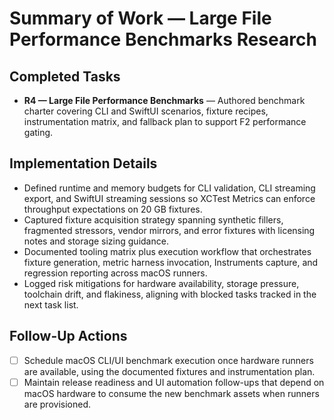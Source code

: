 # Summary of Work — Large File Performance Benchmarks Research

## Completed Tasks

- **R4 — Large File Performance Benchmarks** — Authored benchmark charter covering CLI and SwiftUI scenarios, fixture
  recipes, instrumentation matrix, and fallback plan to support F2 performance gating.

## Implementation Details

- Defined runtime and memory budgets for CLI validation, CLI streaming export, and SwiftUI streaming sessions so XCTest
  Metrics can enforce throughput expectations on 20 GB fixtures.
- Captured fixture acquisition strategy spanning synthetic fillers, fragmented stressors, vendor mirrors, and error
  fixtures with licensing notes and storage sizing guidance.
- Documented tooling matrix plus execution workflow that orchestrates fixture generation, metric harness invocation,
  Instruments capture, and regression reporting across macOS runners.
- Logged risk mitigations for hardware availability, storage pressure, toolchain drift, and flakiness, aligning with
  blocked tasks tracked in the next task list.

## Follow-Up Actions

- [ ] Schedule macOS CLI/UI benchmark execution once hardware runners are available, using the documented fixtures and
  instrumentation plan.
- [ ] Maintain release readiness and UI automation follow-ups that depend on macOS hardware to consume the new benchmark
  assets when runners are provisioned.
